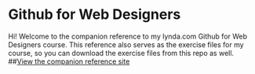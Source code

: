 Github for Web Designers
========================

Hi! Welcome to the companion reference to my lynda.com Github for Web Designers course. This reference also serves as the exercise files for my course, so you can download the exercise files from this repo as well.
##[View the companion reference site](https://robmoores.github.io/github-for-web-designers/)

